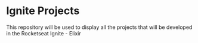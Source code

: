 # Ignite Projects

This repository will be used to display all the projects that will be developed in the Rocketseat Ignite - Elixir